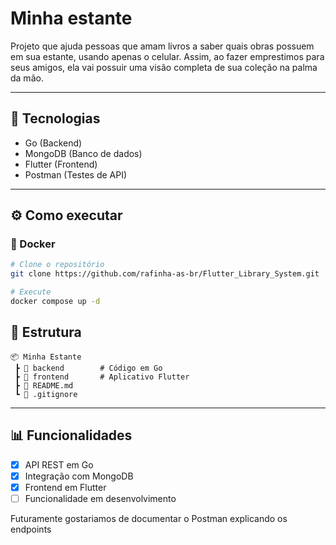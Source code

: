 # Minha estante

Projeto que ajuda pessoas que amam livros a saber quais obras possuem em sua estante, usando apenas o celular. Assim, ao fazer emprestimos para seus amigos, ela vai possuir uma visão completa de sua coleção na palma da mão.

---

## 🚀 Tecnologias  

- Go (Backend)  
- MongoDB (Banco de dados)  
- Flutter (Frontend)  
- Postman (Testes de API)  

---

## ⚙️ Como executar  

 
### 🔹 Docker
```bash
# Clone o repositório
git clone https://github.com/rafinha-as-br/Flutter_Library_System.git

# Execute
docker compose up -d
```

## 📂 Estrutura  

```
📦 Minha Estante
 ┣ 📂 backend        # Código em Go
 ┣ 📂 frontend       # Aplicativo Flutter
 ┣ 📜 README.md
 ┗ 📜 .gitignore
```

---

## 📊 Funcionalidades  

- [x] API REST em Go  
- [x] Integração com MongoDB  
- [x] Frontend em Flutter  
- [ ] Funcionalidade em desenvolvimento  

Futuramente gostariamos de documentar o Postman explicando os endpoints